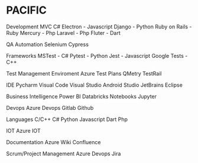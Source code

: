 # PACIFIC

Development
  MVC C#
  Electron - Javascript
  Django - Python
  Ruby on Rails - Ruby
  Mercury - Php
  Laravel - Php
  Fluter - Dart
  
QA
  Automation
    Selenium
    Cypress
    
  Frameworks
    MSTest - C#
    Pytest - Python
    Jest - Javascript
    Google Tests - C++

  Test Management Enviroment
    Azure Test Plans
    QMetry
    TestRail

IDE
  Pycharm
  Visual Code
  Visual Studio
  Android Studio
  JetBrains
  Eclipse
  
  
Business Intelligence
  Power BI
  Databricks
    Notebooks
  Jupyter
  
  
Devops
  Azure Devops
  Gitlab
  Github
  
  
Languages
  C/C++
  C#
  Python
  Javascript
  Dart
  Php
  

IOT
  Azure IOT
  
  
Documentation
  Azure Wiki
  Confluence
  
  
Scrum/Project Management
  Azure Devops
  Jira
